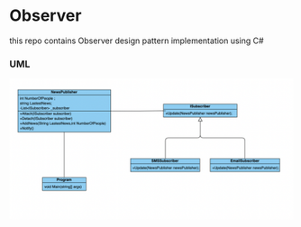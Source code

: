 # Observer
this repo contains Observer design pattern implementation using C#
 
 ### UML  
   ![UML](UML.png)